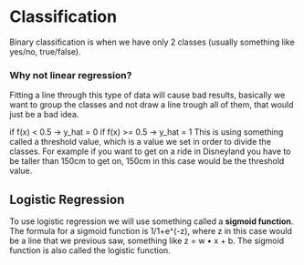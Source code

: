 # Classification

Binary classification is when we have only 2 classes (usually something like yes/no, true/false).

### Why not linear regression?

Fitting a line through this type of data will cause bad results, basically we want to group the classes and not draw a line trough all of them, that would just be a bad idea.

if f(x) < 0.5 -> y_hat = 0
if f(x) >= 0.5 -> y_hat = 1
This is using something called a threshold value, which is a value we set in order to divide the classes. For example if you want to get on a ride in Disneyland you have to be taller than 150cm to get on, 150cm in this case would be the threshold value.

## Logistic Regression

To use logistic regression we will use something called a **sigmoid function**. The formula for a sigmoid function is 1/1+e^(-z), where z in this case would be a line that we previous saw, something like z = w • x + b. The sigmoid function is also called the logistic function. 
